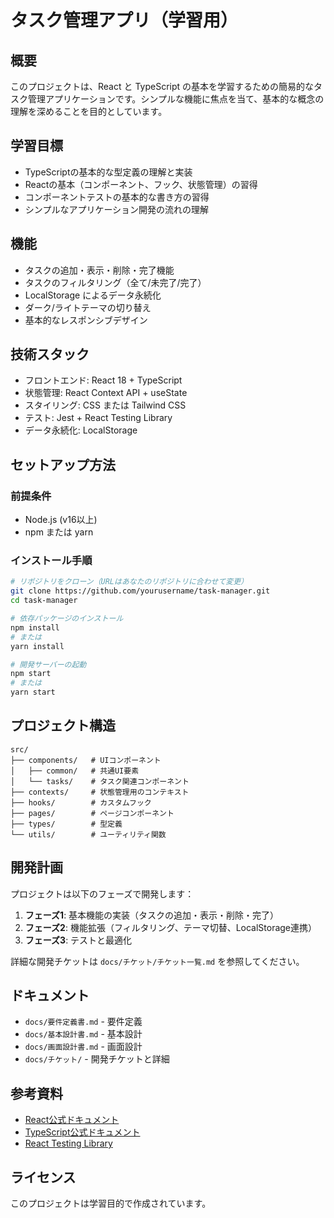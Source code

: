 # タスク管理アプリ（学習用）

## 概要
このプロジェクトは、React と TypeScript の基本を学習するための簡易的なタスク管理アプリケーションです。シンプルな機能に焦点を当て、基本的な概念の理解を深めることを目的としています。

## 学習目標
- TypeScriptの基本的な型定義の理解と実装
- Reactの基本（コンポーネント、フック、状態管理）の習得
- コンポーネントテストの基本的な書き方の習得
- シンプルなアプリケーション開発の流れの理解

## 機能
- タスクの追加・表示・削除・完了機能
- タスクのフィルタリング（全て/未完了/完了）
- LocalStorage によるデータ永続化
- ダーク/ライトテーマの切り替え
- 基本的なレスポンシブデザイン

## 技術スタック
- フロントエンド: React 18 + TypeScript
- 状態管理: React Context API + useState
- スタイリング: CSS または Tailwind CSS
- テスト: Jest + React Testing Library
- データ永続化: LocalStorage

## セットアップ方法

### 前提条件
- Node.js (v16以上)
- npm または yarn

### インストール手順

```bash
# リポジトリをクローン（URLはあなたのリポジトリに合わせて変更）
git clone https://github.com/yourusername/task-manager.git
cd task-manager

# 依存パッケージのインストール
npm install
# または
yarn install

# 開発サーバーの起動
npm start
# または
yarn start
```

## プロジェクト構造

```
src/
├── components/   # UIコンポーネント
│   ├── common/   # 共通UI要素
│   └── tasks/    # タスク関連コンポーネント
├── contexts/     # 状態管理用のコンテキスト
├── hooks/        # カスタムフック
├── pages/        # ページコンポーネント
├── types/        # 型定義
└── utils/        # ユーティリティ関数
```

## 開発計画
プロジェクトは以下のフェーズで開発します：

1. **フェーズ1**: 基本機能の実装（タスクの追加・表示・削除・完了）
2. **フェーズ2**: 機能拡張（フィルタリング、テーマ切替、LocalStorage連携）
3. **フェーズ3**: テストと最適化

詳細な開発チケットは `docs/チケット/チケット一覧.md` を参照してください。

## ドキュメント
- `docs/要件定義書.md` - 要件定義
- `docs/基本設計書.md` - 基本設計
- `docs/画面設計書.md` - 画面設計
- `docs/チケット/` - 開発チケットと詳細

## 参考資料
- [React公式ドキュメント](https://ja.reactjs.org/)
- [TypeScript公式ドキュメント](https://www.typescriptlang.org/docs/)
- [React Testing Library](https://testing-library.com/docs/react-testing-library/intro/)

## ライセンス
このプロジェクトは学習目的で作成されています。
